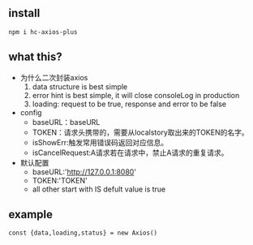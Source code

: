 ## install
`npm i hc-axios-plus`

## what this?
- 为什么二次封装axios
    1. data structure is best simple
    2. error hint is best simple, it will close consoleLog in production
    3. loading: request to be true, response and error to be false
- config
    - baseURL：baseURL
    - TOKEN：请求头携带的，需要从localstory取出来的TOKEN的名字。
    - isShowErr:触发常用错误码返回对应信息。
    - isCancelRequest:A请求若在请求中，禁止A请求的重复请求。
- 默认配置
    - baseURL:'http://127.0.0.1:8080'
    - TOKEN:'TOKEN'
    - all other start with IS defult value is true

## example
`const {data,loading,status} = new Axios()`
